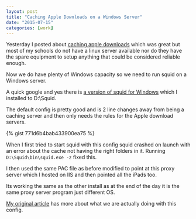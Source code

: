 ```yaml
---
layout: post
title: "Caching Apple Downloads on a Windows Server"
date: "2015-07-15"
categories: [work]
---
```


Yesterday I posted about [caching apple downloads](/2015/07/14/caching-apple-downloads.html) which was great but most of my schools do not have a linux server available nor do they have the spare equipment to setup anything that could be considered reliable enough.

Now we do have plenty of Windows capacity so we need to run squid on a Windows server.

A quick google and yes there is [a version of squid for Windows](http://docs.diladele.com/tutorials/installing_squid_windows/index.html) which I installed to D:\Squid.

The default config is pretty good and is 2 line changes away from being a caching server and then only needs the rules for the Apple download servers.

{% gist 771d6b4bab433900ea75 %}

When I first tried to start squid with this config squid crashed on launch with an error about the cache not having the right folders in it. Running `D:\Squid\bin\squid.exe -z` fixed this.

I then used the same PAC file as before modified to point at this proxy server which I hosted on IIS and then pointed all the iPads too.

Its working the same as the other install as at the end of the day it is the same proxy server program just different OS.

[My original article](/2015/07/14/caching-apple-downloads.html) has more about what we are actually doing with this config.
